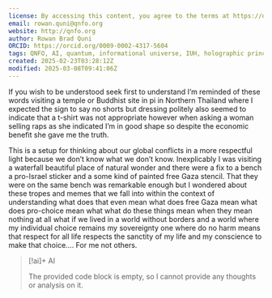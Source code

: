 ```yaml
---
license: By accessing this content, you agree to the terms at https://qnfo.org/LICENSE
email: rowan.quni@qnfo.org
website: http://qnfo.org
author: Rowan Brad Quni
ORCID: https://orcid.org/0009-0002-4317-5604
tags: QNFO, AI, quantum, informational universe, IUH, holographic principle
created: 2025-02-23T03:28:12Z
modified: 2025-03-08T09:41:06Z
---
```


If you wish to be understood seek first to understand I’m reminded of these words visiting a temple or Buddhist site in pi in Northern Thailand where I expected the sign to say no shorts but dressing politely also seemed to indicate that a t-shirt was not appropriate however when asking a woman selling raps as she indicated I’m in good shape so despite the economic benefit she gave me the truth.

This is a setup for thinking about our global conflicts in a more respectful light because we don’t know what we don’t know. Inexplicably I was visiting a waterfall beautiful place of natural wonder and there were a fix to a bench a pro-Israel sticker and a some kind of painted free Gaza stencil. That they were on the same bench was remarkable enough but I wondered about these tropes and memes that we fall into within the context of understanding what does that even mean what does free Gaza mean what does pro-choice mean what what do these things mean when they mean nothing at all what if we lived in a world without borders and a world where my individual choice remains my sovereignty one where do no harm means that respect for all life respects the sanctity of my life and my conscience to make that choice…. For me not others.

> [!ai]+ AI
>
> The provided code block is empty, so I cannot provide any thoughts or analysis on it.
